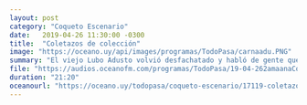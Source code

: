 ```yaml
---
layout: post
category: "Coqueto Escenario"
date:   2019-04-26 11:30:00 -0300
title:  "Coletazos de colección"
image: "https://oceano.uy/api/images/programas/TodoPasa/carnaadu.PNG"
summary: "El viejo Lubo Adusto volvió desfachatado y habló de gente que se hace bullying, noticias en Zambia y la nueva sección respondiendo a las grandes incógnitas del deporte, con Lali Sonsol."
file: "https://audios.oceanofm.com/programas/TodoPasa/19-04-262amaanaCoquetoescenario.mp3"
duration: "21:20"
oceanourl: "https://oceano.uy/todopasa/coqueto-escenario/17119-coletazos-de-coleccion"
---
```

  
